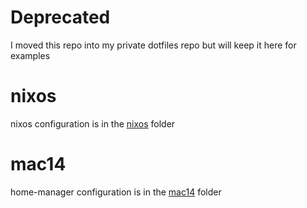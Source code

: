 # Deprecated

I moved this repo into my private dotfiles repo but will keep it here for examples

# nixos

nixos configuration is in the [nixos](nixos) folder

# mac14

home-manager configuration is in the [mac14](mac14) folder
